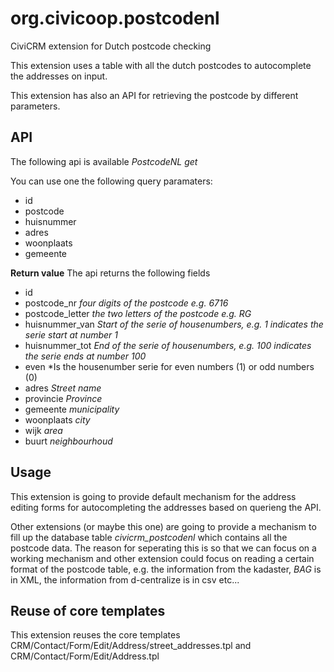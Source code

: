 org.civicoop.postcodenl
=======================

CiviCRM extension for Dutch postcode checking

This extension uses a table with all the dutch postcodes to autocomplete the addresses on input.

This extension has also an API for retrieving the postcode by different parameters.

API
---

The following api is available *PostcodeNL* *get*

You can use one the following query paramaters:
* id
* postcode
* huisnummer
* adres
* woonplaats
* gemeente

**Return value**
The api returns the following fields
* id
* postcode_nr *four digits of the postcode e.g. 6716*
* postcode_letter *the two letters of the postcode e.g. RG*
* huisnummer_van *Start of the serie of housenumbers, e.g. 1 indicates the serie start at number 1*
* huisnummer_tot *End of the serie of housenumbers, e.g. 100 indicates the serie ends at number 100*
* even *Is the housenumber serie for even numbers (1) or odd numbers (0)
* adres *Street name*
* provincie *Province*
* gemeente *municipality*
* woonplaats *city*
* wijk *area*
* buurt *neighbourhoud*

Usage
-----

This extension is going to provide default mechanism for the address editing forms for autocompleting the addresses based on querieng the API.

Other extensions (or maybe this one) are going to provide a mechanism to fill up the database table *civicrm_postcodenl* which contains all the postcode data. The reason for seperating this is so that we can focus on a working mechanism and other extension could focus on reading a certain format of the postcode table, e.g. the information from the kadaster, *BAG* is in XML, the information from d-centralize is in csv etc...


Reuse of core templates
-----------------------

This extension reuses the core templates CRM/Contact/Form/Edit/Address/street_addresses.tpl  and CRM/Contact/Form/Edit/Address.tpl

